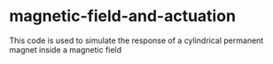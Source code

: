 # magnetic-field-and-actuation
This code is used to simulate the response of a cylindrical permanent magnet inside a magnetic field
